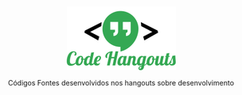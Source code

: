 <p align="center">
  <img src="https://github.com/WalderlanSena/CodeHangouts/blob/master/imagens/logo.png">
</p>

<p align="center">Códigos Fontes desenvolvidos nos hangouts sobre desenvolvimento</p>

